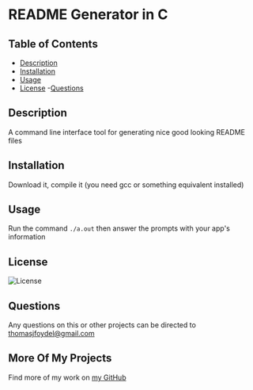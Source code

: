 # README Generator in C

## Table of Contents

- [Description](#Description)
- [Installation](#Installation)
- [Usage](#Usage)
- [License](#License) -[Questions](#Questions)

## Description

A command line interface tool for generating nice good looking README files

## Installation

Download it, compile it (you need gcc or something equivalent installed)

## Usage

Run the command `./a.out` then answer the prompts with your app's information

## License

![License](https://img.shields.io/badge/license-GNU%20GPLv3-blue)

## Questions

Any questions on this or other projects can be directed to thomasjfoydel@gmail.com

## More Of My Projects

Find more of my work on [my GitHub](https://github.com/thomasfoydel)
